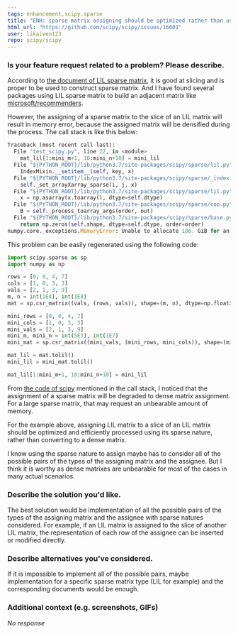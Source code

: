 ```yaml
---
tags: enhancement,scipy.sparse
title: "ENH: sparse matrix assigning should be optimized rather than using densified matrixes"
html_url: "https://github.com/scipy/scipy/issues/16601"
user: likaiwen123
repo: scipy/scipy
---
```


### Is your feature request related to a problem? Please describe.

According to [the document of LIL sparse matrix](https://docs.scipy.org/doc/scipy-1.8.1/reference/generated/scipy.sparse.lil_matrix.html#scipy.sparse.lil_matrix), it is good at slicing and is proper to be used to construct sparse matrix. And I have found several packages using LIL sparse matrix to build an adjacent matrix like [microsoft/recommenders](https://github.com/microsoft/recommenders/blob/main/recommenders/models/deeprec/DataModel/ImplicitCF.py#L169-L178). 

However, the assigning of a sparse matrix to the slice of an LIL matrix will result in memory error, because the assigned matrix will be densified during the process. The call stack is like this below:

```python
Traceback (most recent call last):
  File "test_scipy.py", line 22, in <module>
    mat_lil[1:mini_m+1, 10:mini_n+10] = mini_lil
  File "${PYTHON_ROOT}/lib/python3.7/site-packages/scipy/sparse/lil.py", line 346, in __setitem__
    IndexMixin.__setitem__(self, key, x)
  File "${PYTHON_ROOT}/lib/python3.7/site-packages/scipy/sparse/_index.py", line 103, in __setitem__
    self._set_arrayXarray_sparse(i, j, x)
  File "${PYTHON_ROOT}/lib/python3.7/site-packages/scipy/sparse/lil.py", line 332, in _set_arrayXarray_sparse
    x = np.asarray(x.toarray(), dtype=self.dtype)
  File "${PYTHON_ROOT}/lib/python3.7/site-packages/scipy/sparse/coo.py", line 323, in toarray
    B = self._process_toarray_args(order, out)
  File "${PYTHON_ROOT}/lib/python3.7/site-packages/scipy/sparse/base.py", line 1186, in _process_toarray_args
    return np.zeros(self.shape, dtype=self.dtype, order=order)
numpy.core._exceptions.MemoryError: Unable to allocate 186. GiB for an array with shape (5000, 10000000) and data type float32
```

This problem can be easily regenerated using the following code:

```python
import scipy.sparse as sp
import numpy as np

rows = [0, 0, 4, 7]
cols = [1, 0, 3, 3]
vals = [2, 1, 3, 9]
m, n = int(1E4), int(1E8)
mat = sp.csr_matrix((vals, (rows, vals)), shape=(m, n), dtype=np.float32)

mini_rows = [0, 0, 4, 7]
mini_cols = [1, 0, 3, 3]
mini_vals = [2, 1, 3, 9]
mini_m, mini_n = int(5E3), int(1E7)
mini_mat = sp.csr_matrix((mini_vals, (mini_rows, mini_cols)), shape=(mini_m, mini_n), dtype=np.float32)

mat_lil = mat.tolil()
mini_lil = mini_mat.tolil()

mat_lil[1:mini_m+1, 10:mini_n+10] = mini_lil
```

From [the code of scipy](https://github.com/scipy/scipy/blob/main/scipy/sparse/_index.py#L260-L264) mentioned in the call stack, I noticed that the assignment of a sparse matrix will be degraded to dense matrix assignment. For a large sparse matrix, that may request an unbearable amount of memory. 

For the example above, assigning LIL matrix to a slice of an LIL matrix should be optimized and efficiently processed using its sparse nature, rather than converting to a dense matrix.

I know using the sparse nature to assign maybe has to consider all of the possible pairs of the types of the assigning matrix and the assignee. But I think it is worthy as dense matrixes are unbearable for most of the cases in many actual scenarios.

### Describe the solution you'd like.

The best solution would be implementation of all the possible pairs of the types of the assigning matrix and the assignee with sparse natures considered. For example, if an LIL matrix is assigned to the slice of another LIL matrix, the representation of each row of the assignee can be inserted or modified directly.

### Describe alternatives you've considered.

If it is impossible to implement all of the possible pairs, maybe implementation for a specific sparse matrix type (LIL for example) and the corresponding documents would be enough.

### Additional context (e.g. screenshots, GIFs)

_No response_